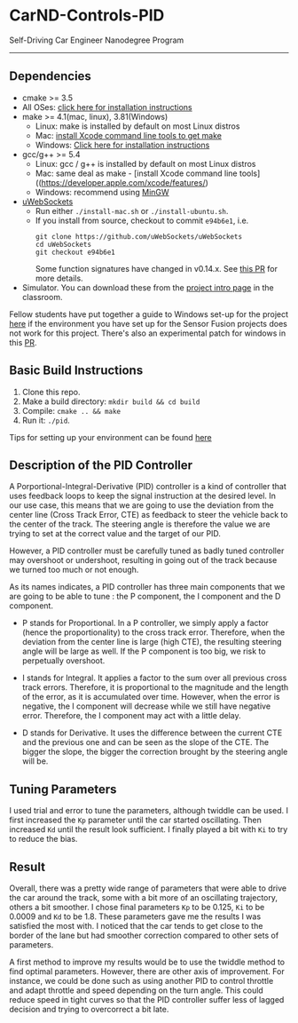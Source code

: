 # CarND-Controls-PID
Self-Driving Car Engineer Nanodegree Program

---

## Dependencies

* cmake >= 3.5
 * All OSes: [click here for installation instructions](https://cmake.org/install/)
* make >= 4.1(mac, linux), 3.81(Windows)
  * Linux: make is installed by default on most Linux distros
  * Mac: [install Xcode command line tools to get make](https://developer.apple.com/xcode/features/)
  * Windows: [Click here for installation instructions](http://gnuwin32.sourceforge.net/packages/make.htm)
* gcc/g++ >= 5.4
  * Linux: gcc / g++ is installed by default on most Linux distros
  * Mac: same deal as make - [install Xcode command line tools]((https://developer.apple.com/xcode/features/)
  * Windows: recommend using [MinGW](http://www.mingw.org/)
* [uWebSockets](https://github.com/uWebSockets/uWebSockets)
  * Run either `./install-mac.sh` or `./install-ubuntu.sh`.
  * If you install from source, checkout to commit `e94b6e1`, i.e.
    ```
    git clone https://github.com/uWebSockets/uWebSockets 
    cd uWebSockets
    git checkout e94b6e1
    ```
    Some function signatures have changed in v0.14.x. See [this PR](https://github.com/udacity/CarND-MPC-Project/pull/3) for more details.
* Simulator. You can download these from the [project intro page](https://github.com/udacity/self-driving-car-sim/releases) in the classroom.

Fellow students have put together a guide to Windows set-up for the project [here](https://s3-us-west-1.amazonaws.com/udacity-selfdrivingcar/files/Kidnapped_Vehicle_Windows_Setup.pdf) if the environment you have set up for the Sensor Fusion projects does not work for this project. There's also an experimental patch for windows in this [PR](https://github.com/udacity/CarND-PID-Control-Project/pull/3).

## Basic Build Instructions

1. Clone this repo.
2. Make a build directory: `mkdir build && cd build`
3. Compile: `cmake .. && make`
4. Run it: `./pid`. 

Tips for setting up your environment can be found [here](https://classroom.udacity.com/nanodegrees/nd013/parts/40f38239-66b6-46ec-ae68-03afd8a601c8/modules/0949fca6-b379-42af-a919-ee50aa304e6a/lessons/f758c44c-5e40-4e01-93b5-1a82aa4e044f/concepts/23d376c7-0195-4276-bdf0-e02f1f3c665d)


## Description of the PID Controller

A Porportional-Integral-Derivative (PID) controller is a kind of controller that uses feedback loops to keep the signal instruction at the desired level. In our use case, this means that we are going to use the deviation from the center line (Cross Track Error, CTE) as feedback to steer the vehicle back to the center of the track. The steering angle is therefore the value we are trying to set at the correct value and the target of our PID.

However, a PID controller must be carefully tuned as badly tuned controller may overshoot or undershoot, resulting in going out of the track because we turned too much or not enough.

As its names indicates, a PID controller has three main components that we are going to be able to tune : the P component, the I component and the D component.

- P stands for Proportional. In a P controller, we simply apply a factor (hence the proportionality) to the cross track error. Therefore, when the deviation from the center line is large (high CTE), the resulting steering angle will be large as well. If the P component is too big, we risk to perpetually overshoot.

- I stands for Integral. It applies a factor to the sum over all previous cross track errors. Therefore, it is proportional to the magnitude and the length of the error, as it is accumulated over time. However, when the error is negative, the I component will decrease while we still have negative error. Therefore, the I component may act with a little delay.

- D stands for Derivative. It uses the difference between the current CTE and the previous one and can be seen as the slope of the CTE. The bigger the slope, the bigger the correction brought by the steering angle will be. 


## Tuning Parameters
I used trial and error to tune the parameters, although twiddle can be used. I first increased the `Kp` parameter until the car started oscillating. Then increased `Kd` until the result look sufficient. I finally played a bit with `Ki` to try to reduce the bias.   


## Result
Overall, there was a pretty wide range of parameters that were able to drive the car around the track, some with a bit more of an oscillating trajectory, others a bit smoother. I chose final parameters `Kp` to be 0.125, `Ki` to be 0.0009 and `Kd` to be 1.8. These parameters gave me the results I was satisfied the most with. I noticed that the car tends to get close to the border of the lane but had smoother correction compared to other sets of parameters.

A first method to improve my results would be to use the twiddle method to find optimal parameters. However, there are other axis of improvement.
For instance, we could be done such as using another PID to control throttle and adapt throttle and speed depending on the turn angle. This could reduce speed in tight curves so that the PID controller suffer less of lagged decision and trying to overcorrect a bit late. 